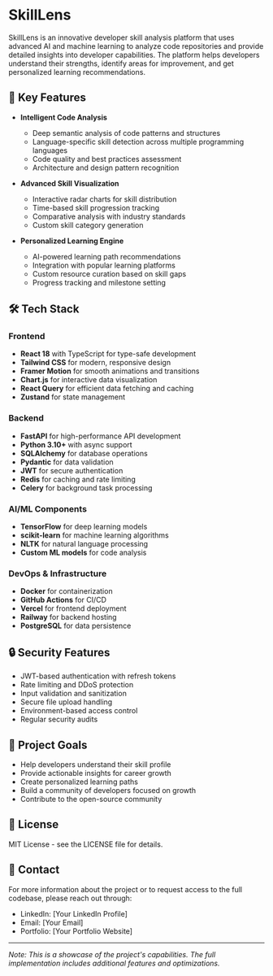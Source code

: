 # SkillLens

SkillLens is an innovative developer skill analysis platform that uses advanced AI and machine learning to analyze code repositories and provide detailed insights into developer capabilities. The platform helps developers understand their strengths, identify areas for improvement, and get personalized learning recommendations.

## 🚀 Key Features

- **Intelligent Code Analysis**
  - Deep semantic analysis of code patterns and structures
  - Language-specific skill detection across multiple programming languages
  - Code quality and best practices assessment
  - Architecture and design pattern recognition

- **Advanced Skill Visualization**
  - Interactive radar charts for skill distribution
  - Time-based skill progression tracking
  - Comparative analysis with industry standards
  - Custom skill category generation

- **Personalized Learning Engine**
  - AI-powered learning path recommendations
  - Integration with popular learning platforms
  - Custom resource curation based on skill gaps
  - Progress tracking and milestone setting

## 🛠️ Tech Stack

### Frontend
- **React 18** with TypeScript for type-safe development
- **Tailwind CSS** for modern, responsive design
- **Framer Motion** for smooth animations and transitions
- **Chart.js** for interactive data visualization
- **React Query** for efficient data fetching and caching
- **Zustand** for state management

### Backend
- **FastAPI** for high-performance API development
- **Python 3.10+** with async support
- **SQLAlchemy** for database operations
- **Pydantic** for data validation
- **JWT** for secure authentication
- **Redis** for caching and rate limiting
- **Celery** for background task processing

### AI/ML Components
- **TensorFlow** for deep learning models
- **scikit-learn** for machine learning algorithms
- **NLTK** for natural language processing
- **Custom ML models** for code analysis

### DevOps & Infrastructure
- **Docker** for containerization
- **GitHub Actions** for CI/CD
- **Vercel** for frontend deployment
- **Railway** for backend hosting
- **PostgreSQL** for data persistence

## 🔒 Security Features

- JWT-based authentication with refresh tokens
- Rate limiting and DDoS protection
- Input validation and sanitization
- Secure file upload handling
- Environment-based access control
- Regular security audits

## 🎯 Project Goals

- Help developers understand their skill profile
- Provide actionable insights for career growth
- Create personalized learning paths
- Build a community of developers focused on growth
- Contribute to the open-source community

## 📝 License

MIT License - see the LICENSE file for details.

## 🤝 Contact

For more information about the project or to request access to the full codebase, please reach out through:
- LinkedIn: [Your LinkedIn Profile]
- Email: [Your Email]
- Portfolio: [Your Portfolio Website]

---
*Note: This is a showcase of the project's capabilities. The full implementation includes additional features and optimizations.*
